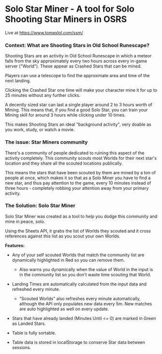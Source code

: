 # Solo Star Miner - A tool for Solo Shooting Star Miners in OSRS
Live at https://www.tomexlol.com/ssm/
### Context: What are Shooting Stars in Old School Runescape?

Shooting Stars are an activity in Old School Runescape in which a meteor falls from the sky approximately every two hours across every in-game server ("World"). 
These appear as Crashed Stars that can be mined.

Players can use a telescope to find the approximate area and time of the next landing.

Clicking the Crashed Star one time will make your character mine it for up to 25 minutes without any further clicks.

A decently sized star can last a single player around 2 to 3 hours worth of Mining. This means that, if you find a good Solo Star, you can train your Mining skill for around 3 hours while clicking under 10 times.

This makes Shooting Stars an ideal "background activity", very doable as you work, study, or watch a movie.

### The issue: Star Miners community

There's a community of people dedicated to ruining this aspect of the activity completely. This community scouts most Worlds for their next star's location and they share all the scouted locations publically.

This means the stars that have been scouted by them are mined by a ton of people at once, which makes it so that as a Solo Miner you have to find a new star, and thus pay attention to the game, every 10 minutes instead of three hours - completely robbing your attention away from your primary activity.

### The Solution: Solo Star Miner
Solo Star Miner was created as a tool to help you dodge this community and mine in peace, solo.

Using the Sheets API, it grabs the list of Worlds they scouted and it cross references against this list as you scout your own Worlds.

**Features:**
- Any of your self scouted Worlds that match the community list are dynamically highlighted in Red so you can remove them.
  - Also warns you dynamically when the value of World in the input is in the community list so you don't waste time scouting that World.

- Landing Times are automatically calculated from the input data and refreshed every minute. 
  - "Scouted Worlds" also refreshes every minute automatically, although the API only populates new data every 5m. New matches are auto highlighted as well on every update.

- Stars that have already landed (Minutes Until <= 0) are marked in Green as Landed Stars.

- Table is fully sortable.

- Table data is stored in localStorage to conserve Star data between sessions.
